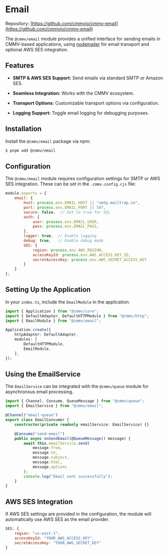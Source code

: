# Email

Repository: [https://github.com/cmmvio/cmmv-email](https://github.com/cmmvio/cmmv-email)

The `@cmmv/email` module provides a unified interface for sending emails in CMMV-based applications, using [nodemailer](https://nodemailer.com/) for email transport and optional AWS SES integration.

## Features

* **SMTP & AWS SES Support:** Send emails via standard SMTP or Amazon SES.

* **Seamless Integration:** Works with the CMMV ecosystem.

* **Transport Options:** Customizable transport options via configuration.

* **Logging Support:** Toggle email logging for debugging purposes.

## Installation

Install the `@cmmv/email` package via npm:

```bash
$ pnpm add @cmmv/email
```

## Configuration

The `@cmmv/email` module requires configuration settings for SMTP or AWS SES integration. These can be set in the `.cmmv.config.cjs` file:

```javascript
module.exports = {
    email: {
        host: process.env.EMAIL_HOST || "smtp.mailtrap.io",
        port: process.env.EMAIL_PORT || 587,
        secure: false,  // Set to true for SSL
        auth: {
            user: process.env.EMAIL_USER,
            pass: process.env.EMAIL_PASS,
        },
        logger: true,  // Enable logging
        debug: true,   // Enable debug mode
        SES: {
            region: process.env.AWS_REGION,
            accessKeyId: process.env.AWS_ACCESS_KEY_ID,
            secretAccessKey: process.env.AWS_SECRET_ACCESS_KEY
        }
    }
};
```

## Setting Up the Application

In your ``index.ts``, include the ``EmailModule`` in the application:

```typescript
import { Application } from "@cmmv/core";
import { DefaultAdapter, DefaultHTTPModule } from "@cmmv/http";
import { EmailModule } from "@cmmv/email";

Application.create({
    httpAdapter: DefaultAdapter,
    modules: [
        DefaultHTTPModule,
        EmailModule,
    ],
});
```

## Using the EmailService

The `EmailService` can be integrated with the `@cmmv/queue` module for asynchronous email processing.

```typescript
import { Channel, Consume, QueueMessage } from "@cmmv/queue";
import { EmailService } from "@cmmv/email";

@Channel("email-queue")
export class EmailConsumer {
    constructor(private readonly emailService: EmailService) {}

    @Consume("send-email")
    public async onSendEmail(@QueueMessage() message) {
        await this.emailService.send(
            message.from,
            message.to,
            message.subject,
            message.html,
            message.options
        );
        console.log("Email sent successfully");
    }
}
```

## AWS SES Integration

If AWS SES settings are provided in the configuration, the module will automatically use AWS SES as the email provider.

```javascript
SES: {
    region: "us-east-1",
    accessKeyId: "YOUR_AWS_ACCESS_KEY",
    secretAccessKey: "YOUR_AWS_SECRET_KEY"
}
```
